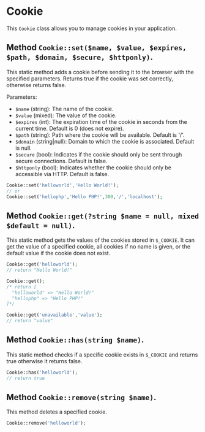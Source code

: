 # Cookie
This `Cookie` class allows you to manage cookies in your application.

## Method `Cookie::set($name, $value, $expires, $path, $domain, $secure, $httponly)`.
This static method adds a cookie before sending it to the browser with the specified parameters. Returns true if the cookie was set correctly, otherwise returns false.

Parameters:
- `$name` (string): The name of the cookie.
- `$value` (mixed): The value of the cookie.
- `$expires` (int): The expiration time of the cookie in seconds from the current time. Default is 0 (does not expire).
- `$path` (string): Path where the cookie will be available. Default is '/'.
- `$domain` (string|null): Domain to which the cookie is associated. Default is null.
- `$secure` (bool): Indicates if the cookie should only be sent through secure connections. Default is false.
- `$httponly` (bool): Indicates whether the cookie should only be accessible via HTTP. Default is false.
```php
Cookie::set('helloworld','Hello World!');
// or
Cookie::set('hellophp','Hello PHP!',300,'/','localhost');
```

## Method `Cookie::get(?string $name = null, mixed $default = null)`.
This static method gets the values of the cookies stored in `$_COOKIE`. It can get the value of a specified cookie, all cookies if no name is given, or the default value if the cookie does not exist.
```php
Cookie::get('helloworld');
// return "Hello World!"

Cookie::get();
/* return [
  "helloworld" => "Hello World!"
  "hellophp" => "Hello PHP!"
]*/ 

Cookie::get('unavailable','value');
// return "value"
```

## Method `Cookie::has(string $name)`.
This static method checks if a specific cookie exists in `$_COOKIE` and returns true otherwise it returns false.
```php
Cookie::has('helloworld');
// return true
```

## Method `Cookie::remove(string $name)`.
 This method deletes a specified cookie.

```php
Cookie::remove('helloworld');
```